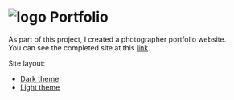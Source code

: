 # ![logo](https://user-images.githubusercontent.com/96022090/191597161-3542cd8f-caeb-4205-b365-18c5d99ce432.png) Portfolio
As part of this project, I created a photographer portfolio website.  
You can see the completed site at this [link](https://vikuli.github.io/Portfolio/).  

Site layout:  
+ [Dark theme](https://www.figma.com/file/1A1SJ7FYyMUiBqhU3WUiBI/Portfolio?node-id=0%3A1)
+ [Light theme](https://www.figma.com/file/tbs0GYhOle1nLWvgnI7AzZ/Portfolio-white-1?node-id=0%3A1)
